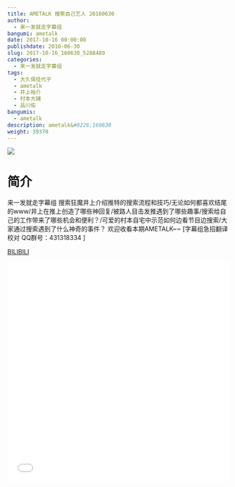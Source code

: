 ```yaml
---
title: AMETALK 搜索自己艺人 20160630
author: 
  - 来一发就走字幕组
bangumi: ametalk
date: 2017-10-16 00:00:00
publishdate: 2016-06-30
slug: 2017-10-16_160630_5288489
categories: 
  - 来一发就走字幕组
tags: 
  - 大久保佳代子
  - ametalk
  - 井上裕介
  - 村本大辅
  - 品川佑
bangumis: 
  - ametalk
description: ametalk&#8226;160630
weight: 39370
---
```


![](https://i.imgur.com/mG7b3Kz.jpg)

# 简介  
来一发就走字幕组 搜索狂魔井上介绍推特的搜索流程和技巧/无论如何都喜欢结尾的www/井上在推上创造了哪些神回复/被路人目击发推遇到了哪些趣事/搜索给自己的工作带来了哪些机会和便利？/可爱的村本自宅中示范如何边看节目边搜索/大家通过搜索遇到了什么神奇的事件？ 欢迎收看本期AMETALK~~ [字幕组急招翻译校对 QQ群号：431318334 ]

  [BILIBILI](https://www.bilibili.com/video/av5288489/)


<div class="vcontainer">  <iframe class='video' src="//www.bilibili.com/html/html5player.html?cid=8595512&aid=5288489" width="100%" height="500" frameborder="0" allowfullscreen="allowfullscreen"></iframe></div>
